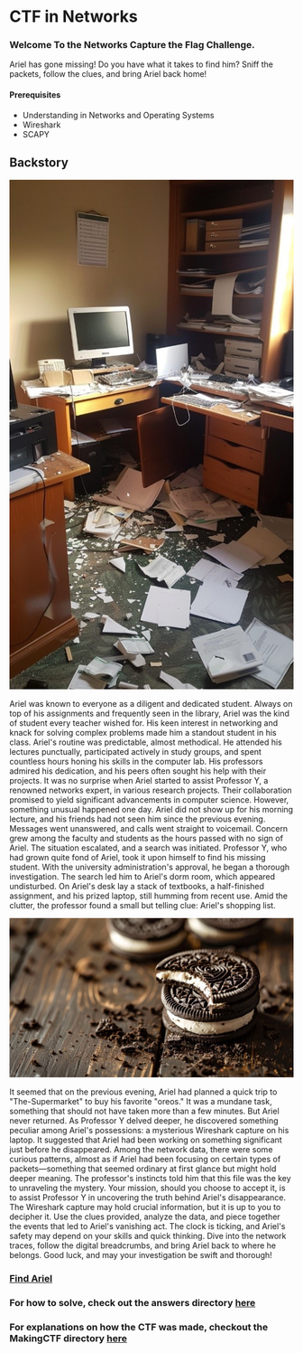 # CTF in Networks

### Welcome To the Networks Capture the Flag Challenge.
Ariel has gone missing! Do you have what it takes to find him? Sniff the packets, follow the clues, and bring Ariel back home! 


#### Prerequisites
- Understanding in Networks and Operating Systems
- Wireshark
- SCAPY


## Backstory
![shambles](resources/shambles.jpg)

Ariel was known to everyone as a diligent and dedicated student. Always on top of his assignments and frequently seen in the library, Ariel was the kind of student every teacher wished for. His keen interest in networking and knack for solving complex problems made him a standout student in his class.
Ariel's routine was predictable, almost methodical. He attended his lectures punctually, participated actively in study groups, and spent countless hours honing his skills in the computer lab. His professors admired his dedication, and his peers often sought his help with their projects. It was no surprise when Ariel started to assist Professor Y, a renowned networks expert, in various research projects. Their collaboration promised to yield significant advancements in computer science.
However, something unusual happened one day. Ariel did not show up for his morning lecture, and his friends had not seen him since the previous evening. Messages went unanswered, and calls went straight to voicemail. Concern grew among the faculty and students as the hours passed with no sign of Ariel. The situation escalated, and a search was initiated.
Professor Y, who had grown quite fond of Ariel, took it upon himself to find his missing student. With the university administration's approval, he began a thorough investigation. The search led him to Ariel's dorm room, which appeared undisturbed. On Ariel's desk lay a stack of textbooks, a half-finished assignment, and his prized laptop, still humming from recent use. Amid the clutter, the professor found a small but telling clue: Ariel's shopping list.

![oreo](resources/oreo.jpg)
 
It seemed that on the previous evening, Ariel had planned a quick trip to "The-Supermarket" to buy his favorite "oreos." It was a mundane task, something that should not have taken more than a few minutes. But Ariel never returned.
As Professor Y delved deeper, he discovered something peculiar among Ariel's possessions: a mysterious Wireshark capture on his laptop. It suggested that Ariel had been working on something significant just before he disappeared. Among the network data, there were some curious patterns, almost as if Ariel had been focusing on certain types of packets—something that seemed ordinary at first glance but might hold deeper meaning.
The professor's instincts told him that this file was the key to unraveling the mystery.
Your mission, should you choose to accept it, is to assist Professor Y in uncovering the truth behind Ariel's disappearance. The Wireshark capture may hold crucial information, but it is up to you to decipher it. Use the clues provided, analyze the data, and piece together the events that led to Ariel's vanishing act.
The clock is ticking, and Ariel's safety may depend on your skills and quick thinking. Dive into the network traces, follow the digital breadcrumbs, and bring Ariel back to where he belongs.
Good luck, and may your investigation be swift and thorough!

### [Find Ariel](find_Ariel.pcapng)

### For how to solve, check out the answers directory [here](answers)
### For explanations on how the CTF was made, checkout the MakingCTF directory [here](MakingCTF)

